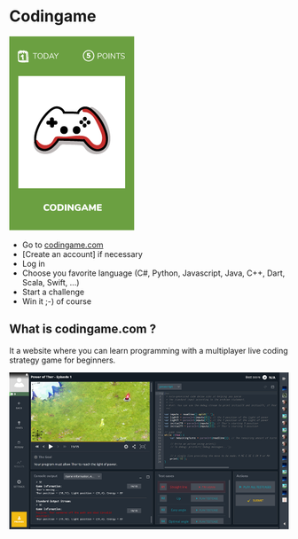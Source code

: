 # Codingame
![Coding game](images/codingame.png)

* Go to [codingame.com](https://www.codingame.com)
* [Create an account] if necessary
* Log in
* Choose you favorite language (C#, Python, Javascript, Java, C++, Dart, Scala, Swift, ...)
* Start a challenge
* Win it ;-) of course

## What is codingame.com ?
It a website where you can learn programming with a multiplayer live coding strategy game for beginners.

![Coding game](images/condingame1.png)
